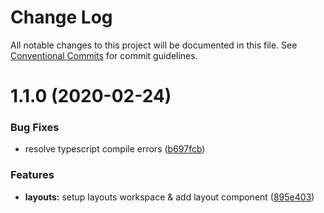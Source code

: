 # Change Log

All notable changes to this project will be documented in this file.
See [Conventional Commits](https://conventionalcommits.org) for commit guidelines.

# 1.1.0 (2020-02-24)


### Bug Fixes

* resolve typescript compile errors ([b697fcb](https://github.com/samsoedien/smdn-design-system/tree/master/packages/layouts/commit/b697fcbcd408f6fb9c1a0d3b6ea9987030b38889))


### Features

* **layouts:** setup layouts workspace & add layout component ([895e403](https://github.com/samsoedien/smdn-design-system/tree/master/packages/layouts/commit/895e403eb4b119894f93c70f370c4df1ee782d9c))
